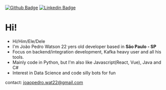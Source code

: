 [![Github Badge](https://img.shields.io/badge/-Github-000?style=flat-square&logo=Github&logoColor=white&link=https://github.com/lucasgdb)](https://github.com/JoaoMWatson)
[![Linkedin Badge](https://img.shields.io/badge/-LinkedIn-blue?style=flat-square&logo=Linkedin&logoColor=white&link=https://www.linkedin.com/in/raphael-branco-pieroni-837659184/)](https://www.linkedin.com/in/joaomwatson/)

# Hi!
 - Hi/Him/Ele/Dele
 - I'm João Pedro Watson 22 yers old developer based in **São Paulo - SP**
 - Focus on backend/integration development, Kafka heavy user and all his tools.
 - Mainly code in Python, but I'm also like Javascript(React, Vue), Java and C#
 - Interest in Data Science and code silly bots for fun

contact: joaopedro.wat22@gmail.com
